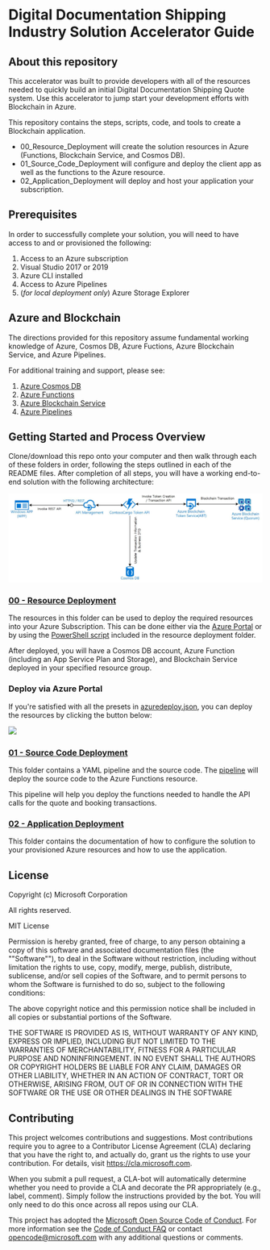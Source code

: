 # Digital Documentation Shipping Industry Solution Accelerator Guide

## About this repository
This accelerator was built to provide developers with all of the resources needed to quickly build an initial Digital Documentation Shipping Quote system. Use this accelerator to jump start your development efforts with Blockchain in Azure.

This repository contains the steps, scripts, code, and tools to create a Blockchain application.
- 00_Resource_Deployment will create the solution resources in Azure (Functions, Blockchain Service, and Cosmos DB).
- 01_Source_Code_Deployment will configure and deploy the client app as well as the functions to the Azure resource.
- 02_Application_Deployment will deploy and host your application your subscription.

## Prerequisites
In order to successfully complete your solution, you will need to have access to and or provisioned the following:
1. Access to an Azure subscription
2. Visual Studio 2017 or 2019
3. Azure CLI installed
4. Access to Azure Pipelines
5. (_for local deployment only_) Azure Storage Explorer

## Azure and Blockchain
The directions provided for this repository assume fundamental working knowledge of Azure, Cosmos DB, Azure Fuctions, Azure Blockchain Service, and Azure Pipelines.

For additional training and support, please see:
 1. [Azure Cosmos DB](https://docs.microsoft.com/en-us/azure/cosmos-db/introduction)
 2. [Azure Functions](https://azure.microsoft.com/en-us/services/functions/) 
 3. [Azure Blockchain Service](https://azure.microsoft.com/en-us/services/blockchain-service/)
 4. [Azure Pipelines](https://azure.microsoft.com/en-us/services/devops/pipelines/)

## Getting Started and Process Overview
Clone/download this repo onto your computer and then walk through each of these folders in order, following the steps outlined in each of the README files.  After completion of all steps, you will have a working end-to-end solution with the following architecture:

![Microservices Architecture](./References/architecture.jpg)


### [00 - Resource Deployment](./00_Resource_Deployment)
The resources in this folder can be used to deploy the required resources into your Azure Subscription. This can be done either via the [Azure Portal](https://portal.azure.com) or by using the [PowerShell script](./00_Resource_Deployment/deploy.ps1) included in the resource deployment folder.

After deployed, you will have a Cosmos DB account, Azure Function (including an App Service Plan and Storage), and Blockchain Service deployed in your specified resource group.

### Deploy via Azure Portal
If you're satisfied with all the presets in [azuredeploy.json](./azuredeploy.jsosn), you can deploy the resources by clicking the button below:

<a href="https://azuredeploy.net/?repository=https://github.com/microsoft/Digital-Documentation-Shipping-Industry-Solution-Accelerator" target="_blank">
    <img src="http://azuredeploy.net/deploybutton.png"/>
</a> 

### [01 - Source Code Deployment](./01_Source_Code_Deployment)
This folder contains a YAML pipeline and the source code. The [pipeline](./01_Source_Code_Deployment/azure-pipelines.yml) will deploy the source code to the Azure Functions resource.

This pipeline will help you deploy the functions needed to handle the API calls for the quote and booking transactions.

### [02 - Application Deployment](./02_Application_Deployment)
This folder contains the documentation of how to configure the solution to your provisioned Azure resources and how to use the application.


## License
Copyright (c) Microsoft Corporation

All rights reserved.

MIT License

Permission is hereby granted, free of charge, to any person obtaining a copy of this software and associated documentation files (the ""Software""), to deal in the Software without restriction, including without limitation the rights to use, copy, modify, merge, publish, distribute, sublicense, and/or sell copies of the Software, and to permit persons to whom the Software is furnished to do so, subject to the following conditions:

The above copyright notice and this permission notice shall be included in all copies or substantial portions of the Software.

THE SOFTWARE IS PROVIDED AS IS, WITHOUT WARRANTY OF ANY KIND, EXPRESS OR IMPLIED, INCLUDING BUT NOT LIMITED TO THE WARRANTIES OF MERCHANTABILITY, FITNESS FOR A PARTICULAR PURPOSE AND NONINFRINGEMENT. IN NO EVENT SHALL THE AUTHORS OR COPYRIGHT HOLDERS BE LIABLE FOR ANY CLAIM, DAMAGES OR OTHER LIABILITY, WHETHER IN AN ACTION OF CONTRACT, TORT OR OTHERWISE, ARISING FROM, OUT OF OR IN CONNECTION WITH THE SOFTWARE OR THE USE OR OTHER DEALINGS IN THE SOFTWARE

## Contributing

This project welcomes contributions and suggestions.  Most contributions require you to agree to a
Contributor License Agreement (CLA) declaring that you have the right to, and actually do, grant us
the rights to use your contribution. For details, visit https://cla.microsoft.com.

When you submit a pull request, a CLA-bot will automatically determine whether you need to provide
a CLA and decorate the PR appropriately (e.g., label, comment). Simply follow the instructions
provided by the bot. You will only need to do this once across all repos using our CLA.

This project has adopted the [Microsoft Open Source Code of Conduct](https://opensource.microsoft.com/codeofconduct/).
For more information see the [Code of Conduct FAQ](https://opensource.microsoft.com/codeofconduct/faq/) or
contact [opencode@microsoft.com](mailto:opencode@microsoft.com) with any additional questions or comments.

